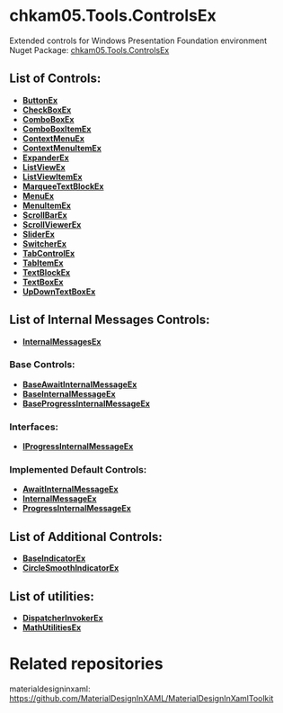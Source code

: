 # chkam05.Tools.ControlsEx
Extended controls for Windows Presentation Foundation environment  
Nuget Package: [chkam05.Tools.ControlsEx](https://www.nuget.org/packages/chkam05.Tools.ControlsEx/)  

## List of Controls:

- **[ButtonEx](Doc/ButtonEx.md)** 
- **[CheckBoxEx](Doc/CheckBoxEx.md)** 
- **[ComboBoxEx](Doc/ComboBoxEx.md)** 
- **[ComboBoxItemEx](Doc/ComboBoxEx.md)** 
- **[ContextMenuEx](Doc/ContextMenuEx.md)** 
- **[ContextMenuItemEx](Doc/ContextMenuEx.md)** 
- **[ExpanderEx](Doc/ExpanderEx.md)** 
- **[ListViewEx](Doc/ListViewEx.md)** 
- **[ListViewItemEx](Doc/ListViewEx.md)** 
- **[MarqueeTextBlockEx](Doc/TextBlockEx.md)** 
- **[MenuEx](Doc/MenuEx.md)** 
- **[MenuItemEx](Doc/MenuEx.md)** 
- **[ScrollBarEx](Doc/ScrollBarEx.md)** 
- **[ScrollViewerEx](Doc/ScrollViewerEx.md)** 
- **[SliderEx](Doc/SliderEx.md)** 
- **[SwitcherEx](Doc/SwitcherEx.md)** 
- **[TabControlEx](Doc/TabControlEx.md)** 
- **[TabItemEx](Doc/TabControlEx.md)** 
- **[TextBlockEx](Doc/TextBlockEx.md)** 
- **[TextBoxEx](Doc/TextBoxEx.md)** 
- **[UpDownTextBoxEx](Doc/UpDownTextBoxEx.md)** 

## List of Internal Messages Controls:

- **[InternalMessagesEx](Doc/InternalMessagesEx.md)** 

### Base Controls:

- **[BaseAwaitInternalMessageEx](Doc/InternalMessagesEx.md)** 
- **[BaseInternalMessageEx](Doc/InternalMessagesEx.md)** 
- **[BaseProgressInternalMessageEx](Doc/InternalMessagesEx.md)** 

### Interfaces:

- **[IProgressInternalMessageEx](Doc/InternalMessagesEx.md)** 

### Implemented Default Controls:

- **[AwaitInternalMessageEx](Doc/InternalMessagesEx.md)** 
- **[InternalMessageEx](Doc/InternalMessagesEx.md)** 
- **[ProgressInternalMessageEx](Doc/InternalMessagesEx.md)** 

## List of Additional Controls:

- **[BaseIndicatorEx](Doc/IndicatorEx.md)** 
- **[CircleSmoothIndicatorEx](Doc/IndicatorEx.md)** 

## List of utilities:

- **[DispatcherInvokerEx](Doc/DispatcherInvokerEx.md)** 
- **[MathUtilitiesEx](Doc/MathUtilitiesEx.md)** 

# Related repositories 

materialdesigninxaml: https://github.com/MaterialDesignInXAML/MaterialDesignInXamlToolkit 
